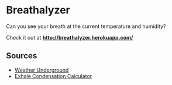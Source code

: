 # Breathalyzer

Can you see your breath at the current temperature and humidity?

Check it out at **http://breathalyzer.herokuapp.com/**

## Sources

  * [Weather Underground](http://www.wunderground.com/)
  * [Exhale Condensation Calculator](http://www.sciencebits.com/ExhaleCondCalc)